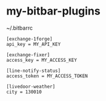 # my-bitbar-plugins


~/.bitbarrc
```
[exchange-1forge]
api_key = MY_API_KEY 

[exchange-fixer]
access_key = MY_ACCESS_KEY 

[line-notify-status]
access_token = MY_ACCESS_TOKEN

[livedoor-weather]
city = 130010
```
